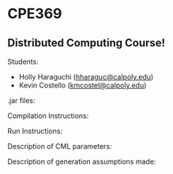 # CPE369
## Distributed Computing Course!

Students:
- Holly Haraguchi (hharaguc@calpoly.edu)
- Kevin Costello (kmcostel@calpoly.edu)

.jar files:

Compilation Instructions:

Run Instructions:

Description of CML parameters:

Description of generation assumptions made:


